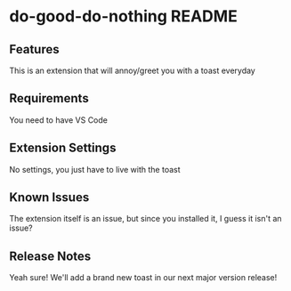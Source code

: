 # do-good-do-nothing README

## Features

This is an extension that will annoy/greet you with a toast everyday

## Requirements

You need to have VS Code

## Extension Settings

No settings, you just have to live with the toast

## Known Issues

The extension itself is an issue, but since you installed it, I guess it isn't an issue?

## Release Notes

Yeah sure! We'll add a brand new toast in our next major version release!
